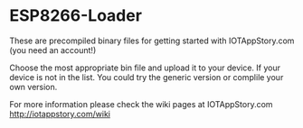 # ESP8266-Loader
These are precompiled binary files for getting started with IOTAppStory.com (you need an account!)

Choose the most appropriate bin file and upload it to your device. If your device is not in the list. You could try the generic version or complile your own version.

For more information please check the wiki pages at IOTAppStory.com
http://iotappstory.com/wiki
